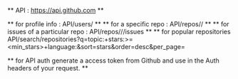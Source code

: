 ** API :  https://api.github.com **

** for profile info : API/users/<username> **
** for a specific repo : API/repos/<owner>/<repo> **
** for issues of a particular repo : API/repos/<owner>/<repo>/issues **
** for popular repositories API/search/repositories?q=topic:<topic>+stars:>=<min_stars>+language:<language>&sort=stars&order=desc&per_page=<limit>



** for API auth generate a access token from Github and use in the Auth headers of your request. **